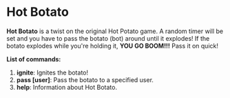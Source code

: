 # Hot Botato
**Hot Botato** is a twist on the original Hot Potato game. A random timer will be set and you have to pass the botato (bot) around until it explodes! If the botato explodes while you're holding it, **YOU GO BOOM!!!** Pass it on quick!

**List of commands:**

1. **ignite**: Ignites the botato!
1. **pass [user]**: Pass the botato to a specified user.
1. **help**: Information about Hot Botato.